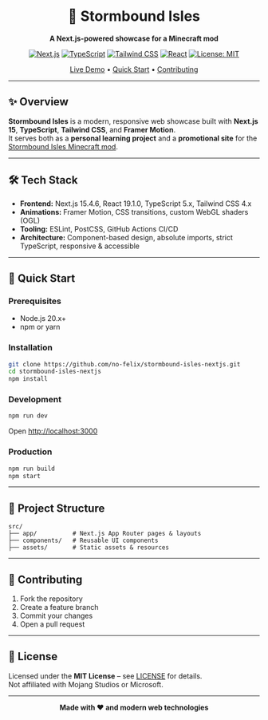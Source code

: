 <div align="center">

# 🌋 Stormbound Isles

**A Next.js-powered showcase for a Minecraft mod**

[![Next.js](https://img.shields.io/badge/Next.js-15.4.6-black?style=for-the-badge&logo=next.js)](https://nextjs.org/)
[![TypeScript](https://img.shields.io/badge/TypeScript-5.x-blue?style=for-the-badge&logo=typescript)](https://typescriptlang.org/)
[![Tailwind CSS](https://img.shields.io/badge/Tailwind_CSS-4.x-06B6D4?style=for-the-badge&logo=tailwind-css)](https://tailwindcss.com/)
[![React](https://img.shields.io/badge/React-19.1.0-61DAFB?style=for-the-badge&logo=react)](https://reactjs.org/)
[![License: MIT](https://img.shields.io/badge/License-MIT-yellow?style=for-the-badge)](https://opensource.org/licenses/MIT)

[Live Demo](https://no-felix.github.io/stormbound-isles-nextjs/) • [Quick Start](#-quick-start) • [Contributing](#-contributing)

</div>

---

## ✨ Overview

**Stormbound Isles** is a modern, responsive web showcase built with **Next.js 15**, **TypeScript**, **Tailwind CSS**, and **Framer Motion**.  
It serves both as a **personal learning project** and a **promotional site** for the [Stormbound Isles Minecraft mod](https://github.com/no-felix/stormbound-isles).

---

## 🛠️ Tech Stack

- **Frontend:** Next.js 15.4.6, React 19.1.0, TypeScript 5.x, Tailwind CSS 4.x
- **Animations:** Framer Motion, CSS transitions, custom WebGL shaders (OGL)
- **Tooling:** ESLint, PostCSS, GitHub Actions CI/CD
- **Architecture:** Component-based design, absolute imports, strict TypeScript, responsive & accessible

---

## 🚀 Quick Start

### Prerequisites
- Node.js 20.x+
- npm or yarn

### Installation
```bash
git clone https://github.com/no-felix/stormbound-isles-nextjs.git
cd stormbound-isles-nextjs
npm install
```

### Development
```bash
npm run dev
```
Open [http://localhost:3000](http://localhost:3000)

### Production
```bash
npm run build
npm start
```

---

## 📁 Project Structure

```
src/
├── app/          # Next.js App Router pages & layouts
├── components/   # Reusable UI components
├── assets/       # Static assets & resources
```

---

## 🤝 Contributing

1. Fork the repository
2. Create a feature branch
3. Commit your changes
4. Open a pull request

---

## 📄 License

Licensed under the **MIT License** – see [LICENSE](LICENSE) for details.  
Not affiliated with Mojang Studios or Microsoft.

---

<div align="center">

**Made with ❤️ and modern web technologies**

</div>
